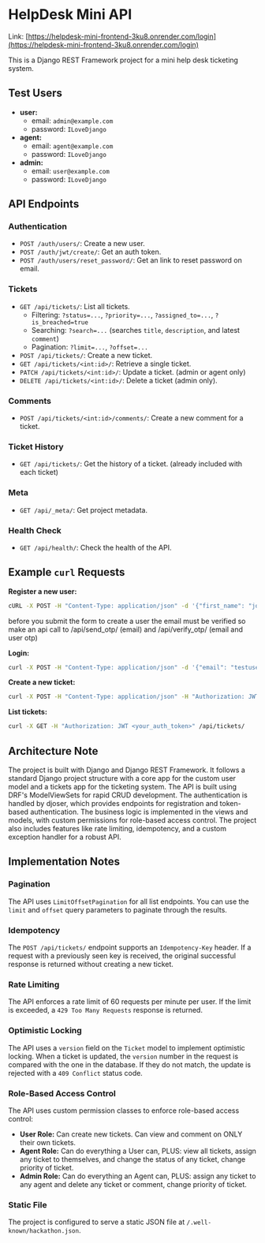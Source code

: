 # HelpDesk Mini API

Link: [https://helpdesk-mini-frontend-3ku8.onrender.com/login](https://helpdesk-mini-frontend-3ku8.onrender.com/login)

This is a Django REST Framework project for a mini help desk ticketing system.

## Test Users

- **user:**
  - email: `admin@example.com`
  - password: `ILoveDjango`
- **agent:**
  - email: `agent@example.com`
  - password: `ILoveDjango`
- **admin:**
  - email: `user@example.com`
  - password: `ILoveDjango`

## API Endpoints

### Authentication

- `POST /auth/users/`: Create a new user.
- `POST /auth/jwt/create/`: Get an auth token.
- `POST /auth/users/reset_password/`: Get an link to reset password on email.

### Tickets

- `GET /api/tickets/`: List all tickets.
  - Filtering: `?status=...`, `?priority=...`, `?assigned_to=...`, `?is_breached=true`
  - Searching: `?search=...` (searches `title`, `description`, and latest `comment`)
  - Pagination: `?limit=...`, `?offset=...`
- `POST /api/tickets/`: Create a new ticket.
- `GET /api/tickets/<int:id>/`: Retrieve a single ticket.
- `PATCH /api/tickets/<int:id>/`: Update a ticket. (admin or agent only)
- `DELETE /api/tickets/<int:id>/`: Delete a ticket (admin only).

### Comments

- `POST /api/tickets/<int:id>/comments/`: Create a new comment for a ticket.

### Ticket History

- `GET /api/tickets/`: Get the history of a ticket. (already included with each ticket)

### Meta

- `GET /api/_meta/`: Get project metadata.

### Health Check

- `GET /api/health/`: Check the health of the API.

## Example `curl` Requests

**Register a new user:**

```bash
cURL -X POST -H "Content-Type: application/json" -d '{"first_name": "john", "last_name": "doe", "email": "john@domain.com", "username": "testuser", "password": "testpassword", "re_password": "testpassword", "role": "user"}' /auth/users/
```

before you submit the form to create a user the email must be verified so make an api call to /api/send_otp/ (email) and /api/verify_otp/ (email and user otp)

**Login:**

```bash
curl -X POST -H "Content-Type: application/json" -d '{"email": "testuser@domain.com", "password": "testpassword"}' /auth/jwt/create/
```

**Create a new ticket:**

```bash
curl -X POST -H "Content-Type: application/json" -H "Authorization: JWT <your_auth_token>" -d '{"title": "New Ticket", "description": "This is a new ticket."}' /api/tickets/
```

**List tickets:**

```bash
curl -X GET -H "Authorization: JWT <your_auth_token>" /api/tickets/
```

## Architecture Note

The project is built with Django and Django REST Framework. It follows a standard Django project structure with a core app for the custom user model and a tickets app for the ticketing system. The API is built using DRF's ModelViewSets for rapid CRUD development. The authentication is handled by djoser, which provides endpoints for registration and token-based authentication. The business logic is implemented in the views and models, with custom permissions for role-based access control. The project also includes features like rate limiting, idempotency, and a custom exception handler for a robust API.

## Implementation Notes

### Pagination

The API uses `LimitOffsetPagination` for all list endpoints. You can use the `limit` and `offset` query parameters to paginate through the results.

### Idempotency

The `POST /api/tickets/` endpoint supports an `Idempotency-Key` header. If a request with a previously seen key is received, the original successful response is returned without creating a new ticket.

### Rate Limiting

The API enforces a rate limit of 60 requests per minute per user. If the limit is exceeded, a `429 Too Many Requests` response is returned.

### Optimistic Locking

The API uses a `version` field on the `Ticket` model to implement optimistic locking. When a ticket is updated, the `version` number in the request is compared with the one in the database. If they do not match, the update is rejected with a `409 Conflict` status code.

### Role-Based Access Control

The API uses custom permission classes to enforce role-based access control:

- **User Role:** Can create new tickets. Can view and comment on ONLY their own tickets.
- **Agent Role:** Can do everything a User can, PLUS: view all tickets, assign any ticket to themselves, and change the status of any ticket, change priority of ticket.
- **Admin Role:** Can do everything an Agent can, PLUS: assign any ticket to any agent and delete any ticket or comment, change priority of ticket.

### Static File

The project is configured to serve a static JSON file at `/.well-known/hackathon.json`.
